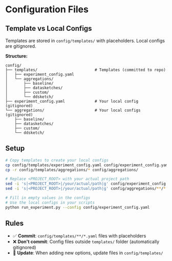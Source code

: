 # Configuration Files

## Template vs Local Configs

Templates are stored in `config/templates/` with placeholders. Local configs are gitignored.

**Structure:**
```
config/
├── templates/                         # Templates (committed to repo)
│   ├── experiment_config.yaml
│   └── aggregations/
│       ├── baseline/
│       ├── datasketches/
│       ├── custom/
│       └── ddsketch/
├── experiment_config.yaml             # Your local config (gitignored)
└── aggregations/                      # Your local configs (gitignored)
    ├── baseline/
    ├── datasketches/
    ├── custom/
    └── ddsketch/
```

## Setup

```bash
# Copy templates to create your local configs
cp config/templates/experiment_config.yaml config/experiment_config.yaml
cp -r config/templates/aggregations/* config/aggregations/

# Replace <PROJECT_ROOT> with your actual project path
sed -i 's|<PROJECT_ROOT>|/your/actual/path|g' config/experiment_config.yaml
sed -i 's|<PROJECT_ROOT>|/your/actual/path|g' config/aggregations/**/*.yaml

# Fill in empty values in the configs
# Use the local configs in your scripts
python run_experiment.py --config config/experiment_config.yaml
```

## Rules

- ✅ **Commit**: `config/templates/**/*.yaml` files with placeholders
- ❌ **Don't commit**: Config files outside `templates/` folder (automatically gitignored)
- 📝 **Update**: When adding new options, update files in `config/templates/`
